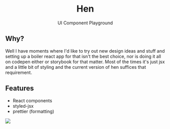 <h1 align="center">Hen</h1>
<p align="center">UI Component Playground </p>

## Why?

Well I have moments where I'd like to try out new design ideas and stuff and setting up a boiler react app for that isn't the best choice, nor is doing it all on codepen either or storybook for that matter. Most of the times it's just jsx and a little bit of styling and the current version of hen suffices that requirement.

## Features

- React components
- styled-jsx
- prettier (formatting)


<a href="https://www.buymeacoffee.com/barelyhuman"><img src="https://img.buymeacoffee.com/button-api/?text=Buy me a coffee&emoji=&slug=barelyhuman&button_colour=000000&font_colour=ffffff&font_family=Inter&outline_colour=ffffff&coffee_colour=FFDD00"></a>
